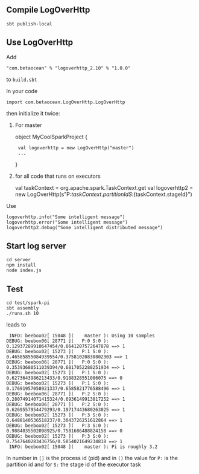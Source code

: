 ## Compile LogOverHttp

	sbt publish-local


## Use LogOverHttp

Add

	"com.betaocean" % "logoverhttp_2.10" % "1.0.0"

to `build.sbt`

In your code 

	import com.betaocean.LogOverHttp.LogOverHttp

then initialize it twice:

1) For master 

	object MyCoolSparkProject {

		val logoverhttp = new LogOverHttp("master")
		...
	}

2) for all code that runs on executors

	val taskContext = org.apache.spark.TaskContext.get
	val logoverhttp2 = new LogOverHttp(s"P:${taskContext.partitionId} S:${taskContext.stageId}")

Use

	logoverhttp.info("Some intelligent message")
	logoverhttp.error("Some intelligent message")
	logoverhttp2.debug("Some intelligent distributed message")

## Start log server

	cd server
	npm install
	node index.js

## Test

	cd test/spark-pi
	sbt assembly
	./runs.sh 10

leads to

	 INFO: beebox02[ 15048 ](    master ): Using 10 samples 
	DEBUG: beebox06[ 28771 ](   P:0 S:0 ): 0.12937289910647454/0.6641207572647878 ==> 1
	DEBUG: beebox02[ 15273 ](   P:1 S:0 ): 0.46585855084939554/0.37581020830802303 ==> 1
	DEBUG: beebox06[ 28771 ](   P:0 S:0 ): 0.35393680511039394/0.6817052288251934 ==> 1
	DEBUG: beebox02[ 15273 ](   P:1 S:0 ): 0.6273643986213433/0.9188328551086075 ==> 0
	DEBUG: beebox02[ 15273 ](   P:1 S:0 ): 0.17691957058921337/0.6585821776588496 ==> 1
	DEBUG: beebox06[ 28771 ](   P:2 S:0 ): 0.28074914071415324/0.6936149913817252 ==> 1
	DEBUG: beebox06[ 28771 ](   P:2 S:0 ): 0.6269557954479293/0.19717443680263025 ==> 1
	DEBUG: beebox02[ 15273 ](   P:3 S:0 ): 0.6488140536518237/0.3043726251612864 ==> 1
	DEBUG: beebox02[ 15273 ](   P:3 S:0 ): 0.9884035502098925/0.7581686488824158 ==> 0
	DEBUG: beebox02[ 15273 ](   P:3 S:0 ): 0.7547640283436756/0.5854021649234818 ==> 1
	 INFO: beebox02[ 15048 ](    master ): Pi is roughly 3.2

In number in `[]` is the process id (pid) and in `()` the value for `P:` is the partition id and for `S:` the stage id of the executor task 